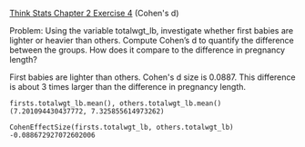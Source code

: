 [Think Stats Chapter 2 Exercise 4](http://greenteapress.com/thinkstats2/html/thinkstats2003.html#toc24) (Cohen's d)

Problem: Using the variable totalwgt_lb, investigate whether first babies
are lighter or heavier than others. Compute Cohen’s d to quantify the
difference between the groups. How does it compare to the difference in
pregnancy length?

First babies are lighter than others. Cohen's d size is 0.0887. This difference
is about 3 times larger than the difference in pregnancy length.
```
firsts.totalwgt_lb.mean(), others.totalwgt_lb.mean()
(7.201094430437772, 7.325855614973262)

CohenEffectSize(firsts.totalwgt_lb, others.totalwgt_lb)
-0.088672927072602006
```
